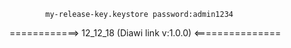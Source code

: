             my-release-key.keystore password:admin1234
============> 12_12_18 (Diawi link v:1.0.0) <===============

